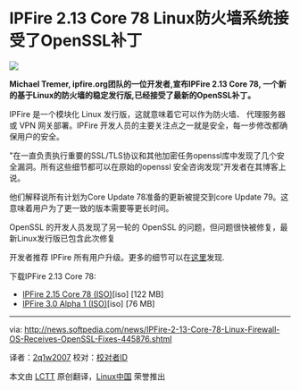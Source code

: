 IPFire 2.13 Core 78 Linux防火墙系统接受了OpenSSL补丁
================================================================================
![](http://i1-news.softpedia-static.com/images/news2/IPFire-2-13-Core-78-Linux-Firewall-OS-Receives-OpenSSL-Fixes-445876-2.jpg)

**Michael Tremer, ipfire.org团队的一位开发者,宣布IPFire 2.13 Core 78, 一个新的基于Linux的防火墙的稳定发行版,已经接受了最新的OpenSSL补丁。**

IPFire 是一个模块化 Linux 发行版，这就意味着它可以作为防火墙、 代理服务器或 VPN 网关部署。IPFire 开发人员的主要关注点之一就是安全，每一步修改都确保用户的安全。

"在一直负责执行重要的SSL/TLS协议和其他加密任务openssl库中发现了几个安全漏洞。所有这些细节都可以在原始的openssl 安全咨询发现”开发者在其博客上说。

他们解释说所有计划为Core Update 78准备的更新被提交到core Update 79。这意味着用户为了更一致的版本需要等更长时间。

OpenSSL 的开发人员发现了另一轮的 OpenSSL 的问题，但问题很快被修复，最新Linux发行版已包含此次修复

开发者推荐 IPFire 所有用户升级。更多的细节可以在[这里][1]发现.

下载IPFire 2.13 Core 78:

- [IPFire 2.15 Core 78 (ISO)][2][iso] [122 MB]
- [IPFire 3.0 Alpha 1 (ISO)][3][iso] [76 MB]

--------------------------------------------------------------------------------

via: http://news.softpedia.com/news/IPFire-2-13-Core-78-Linux-Firewall-OS-Receives-OpenSSL-Fixes-445876.shtml

译者：[2q1w2007](https://github.com/2q1w2007) 校对：[校对者ID](https://github.com/校对者ID)

本文由 [LCTT](https://github.com/LCTT/TranslateProject) 原创翻译，[Linux中国](http://linux.cn/) 荣誉推出

[1]:http://www.ipfire.org/news/ipfire-2-15-core-update-78-released
[2]:http://downloads.ipfire.org/releases/ipfire-2.x/2.15-core78/ipfire-2.15.i586-full-core78.iso
[3]:http://www.rowie.at/ipfire/iso/ipfire-3.0-alpha1.i686.iso
